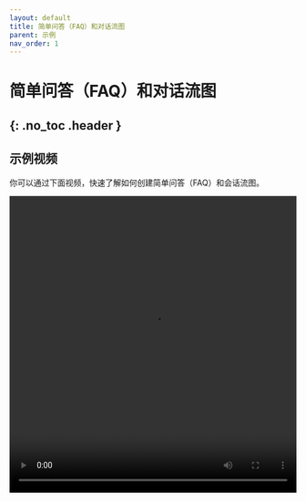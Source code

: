 ```yaml
---
layout: default
title: 简单问答（FAQ）和对话流图
parent: 示例
nav_order: 1
---
```


# 简单问答（FAQ）和对话流图
{: .no_toc .header }
---

## 示例视频

你可以通过下面视频，快速了解如何创建简单问答（FAQ）和会话流图。

<video src="/assets/images/example/video/faq&flow.mov" width="100%" height="520px" controls="controls"></video>